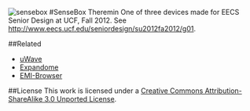 ![sensebox](https://raw.github.com/antivapor/sensebox/master/sensebox.png)
#SenseBox Theremin
One of three devices made for EECS Senior Design at UCF, Fall 2012. See http://www.eecs.ucf.edu/seniordesign/su2012fa2012/g01.

##Related 

* [uWave](https://github.com/antivapor/uwave)
* [Expandome](https://github.com/antivapor/expandome)
* [EMI-Browser](https://github.com/antivapor/emi-browser)

##License
This work is licensed under a [Creative Commons Attribution-ShareAlike 3.0 Unported License](http://creativecommons.org/licenses/by-sa/3.0/). 

